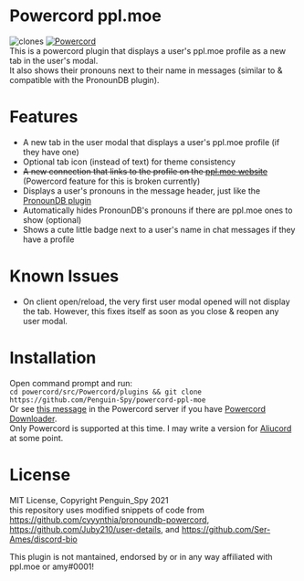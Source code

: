 # Powercord ppl.moe
![clones](https://img.shields.io/endpoint?url=https://githubstats.penguinspy.repl.co/shields/powercord-ppl-moe) [![Powercord](https://img.shields.io/badge/client-Powercord-7289D9?logo=discord&logoColor=fff)](https://powercord.dev/)  
This is a powercord plugin that displays a user's ppl.moe profile as a new tab in the user's modal.  
It also shows their pronouns next to their name in messages (similar to & compatible with the PronounDB plugin).  
 
# Features
- A new tab in the user modal that displays a user's ppl.moe profile (if they have one)
- Optional tab icon (instead of text) for theme consistency
- ~~A new connection that links to the profile on the [ppl.moe website](https://ppl.moe/)~~ (Powercord feature for this is broken currently)
- Displays a user's pronouns in the message header, just like the [PronounDB plugin](https://github.com/cyyynthia/pronoundb-powercord)
- Automatically hides PronounDB's pronouns if there are ppl.moe ones to show (optional)
- Shows a cute little badge next to a user's name in chat messages if they have a profile

# Known Issues
- On client open/reload, the very first user modal opened will not display the tab. However, this fixes itself as soon as you close & reopen any user modal.

# Installation
Open command prompt and run:  
```cd powercord/src/Powercord/plugins && git clone https://github.com/Penguin-Spy/powercord-ppl-moe```  
Or see [this message](https://discord.com/channels/538759280057122817/755005584322854972/847521255116898394 "#plugin-links") in the Powercord server if you have [Powercord Downloader](https://github.com/LandenStephenss/PowercordPluginDownloader).  
Only Powercord is supported at this time. I may write a version for [Aliucord](https://github.com/Aliucord/Aliucord "A Discord mod for Android") at some point.

# License
MIT License, Copyright Penguin_Spy 2021  
this repository uses modified snippets of code from https://github.com/cyyynthia/pronoundb-powercord, https://github.com/Juby210/user-details, and https://github.com/Ser-Ames/discord-bio

This plugin is not mantained, endorsed by or in any way affiliated with ppl.moe or amy#0001!  
